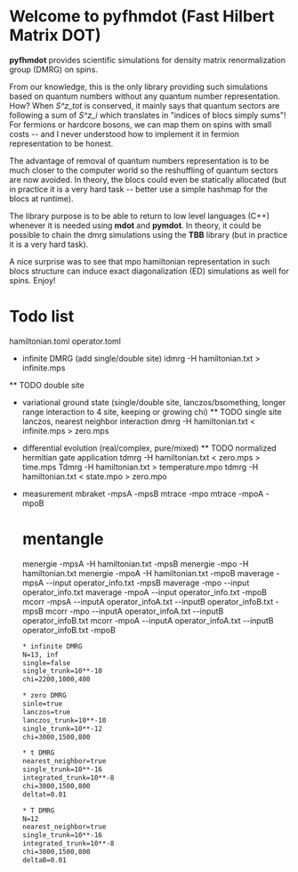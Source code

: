 # Welcome to pyfhmdot (Fast Hilbert Matrix DOT)

**pyfhmdot** provides scientific simulations for density matrix
renormalization group (DMRG) on spins.

From our knowledge, this is the only library providing such
simulations based on quantum numbers without any quantum number
representation. How? When _S^z_tot_ is conserved, it mainly says that
quantum sectors are following a sum of _S^z_i_ which translates in
"indices of blocs simply sums"! For fermions or hardcore bosons, we
can map them on spins with small costs -- and I never understood how
to implement it in fermion representation to be honest.

The advantage of removal of quantum numbers representation is to be
much closer to the computer world so the reshuffling of quantum
sectors are now avoided. In theory, the blocs could even be statically
allocated (but in practice it is a very hard task -- better use a
simple hashmap for the blocs at runtime).

The library purpose is to be able to return to low level languages
(C++) whenever it is needed using **mdot** and **pymdot**. In theory,
it could be possible to chain the dmrg simulations using the __TBB__
library (but in practice it is a very hard task).

A nice surprise was to see that mpo hamiltonian representation in such
blocs structure can induce exact diagonalization (ED) simulations as
well for spins. Enjoy!

# Todo list

hamiltonian.toml
operator.toml

* infinite DMRG (add single/double site)
  idmrg -H hamiltonian.txt > infinite.mps
  
** TODO double site
* variational ground state (single/double site, lanczos/bsomething, longer range interaction to 4 site, keeping or growing chi)
** TODO single site lanczos, nearest neighbor interaction
   dmrg -H hamiltonian.txt < infinite.mps > zero.mps
   
* differential evolution (real/complex, pure/mixed)
** TODO normalized hermitian gate application
   tdmrg -H hamiltonian.txt < zero.mps > time.mps
   Tdmrg -H hamiltonian.txt > temperature.mpo
   tdmrg -H hamiltonian.txt < state.mpo > zero.mpo

* measurement
  mbraket -mpsA -mpsB
  mtrace -mpo
  mtrace -mpoA -mpoB
  # mentangle
  menergie -mpsA -H hamiltonian.txt -mpsB
  menergie -mpo -H hamiltonian.txt
  menergie -mpoA -H hamiltonian.txt -mpoB
  maverage -mpsA --input operator_info.txt -mpsB
  maverage -mpo --input operator_info.txt
  maverage -mpoA --input operator_info.txt -mpoB
  mcorr -mpsA --inputA operator_infoA.txt --inputB operator_infoB.txt -mpsB
  mcorr -mpo --inputA operator_infoA.txt --inputB operator_infoB.txt
  mcorr -mpoA --inputA operator_infoA.txt --inputB operator_infoB.txt -mpoB
  
    ```hamiltonian.txt static-compile-time
    * infinite DMRG
    N=13, inf
    single=false
    single_trunk=10**-10
    chi=2200,1000,400

    * zero DMRG
    sinle=true
    lanczos=true
    lanczos_trunk=10**-10
    single_trunk=10**-12
    chi=3000,1500,800
    
    * t DMRG
    nearest_neighbor=true
    single_trunk=10**-16
    integrated_trunk=10**-8
    chi=3000,1500,800
    deltat=0.01
    
    * T DMRG
    N=12
    nearest_neighbor=true
    single_trunk=10**-16
    integrated_trunk=10**-8
    chi=3000,1500,800
    deltaB=0.01  
    ```
